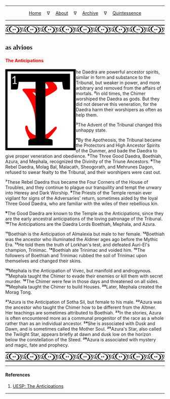 
---

<!--- Local CSS Font Loading -->

<style>
@font-face {
    font-family: HayghinDaedric;
    src: url('../../../../../assets/fonts/ttf/HayghinDaedric.ttf') format('truetype');
    font-weight: medium;
    font-style: normal;
}
</style>

<!--- Jekyll Page Links -->

<center>
<a href="../../../../../index.html">Home</a>
&emsp;&nabla;&emsp;
<a href="../../../../about/index.html">About</a>
&emsp;&nabla;&emsp;
<a href="../../../../archive/index.html">Archive</a>
&emsp;&nabla;&emsp;
<a href="../../../index.html">Quintessence</a>
</center>

<!--- Markdown Body Below: -->

---

<img align="center" alt="Bordering" src="../../../../../assets/images/symbols/velothi_pattern_long_by_lukkar.svg">

## <span style="font-family:HayghinDaedric">as alvioos</Span>

#### <span style="color:red">The Anticipations</span>

<img align="left" alt="T" src="../../../project/resources/initials/svg/letters/letter_t.svg">he Daedra are powerful ancestor spirits, similar in form and substance to the Tribunal, but weaker in power, and more arbitrary and removed from the affairs of mortals.
<b>&sup2;</b>In old times, the Chimer worshiped the Daedra as gods. But they did not deserve this veneration, for the Daedra harm their worshipers as often as help them.

<b>&sup3;</b>The Advent of the Tribunal changed this unhappy state.

<b>&#8308;</b>By the Apotheosis, the Tribunal became the Protectors and High Ancestor Spirits of the Dunmer, and bade the Daedra to give proper veneration and obedience.
<b>&#8309;</b>The Three Good Daedra, Boethiah, Azura, and Mephala, recognized the Divinity of the Triune Ancestors.
<b>&#8310;</b>The Rebel Daedra, Molag Bal, Malacath, Sheogorath, and Mehrunes Dagon, refused to swear fealty to the Tribunal, and their worshipers were cast out.

<b>&#8311;</b>These Rebel Daedra thus became the Four Corners of the House of Troubles, and they continue to plague our tranquility and tempt the unwary into Heresy and Dark Worship.
<b>&#8312;</b>The Priests of the Temple remain ever vigilant for signs of the Adversaries' return, sometimes aided by the loyal Three Good Daedra, who are familiar with the wiles of their rebellious kin.

<b>&#8313;</b>The Good Daedra are known to the Temple as the Anticipations, since they are the early ancestral anticipations of the loving patronage of the Tribunal.
<b>&sup1;&#8304;</b>The Anticipations are the Daedra Lords Boethiah, Mephala, and Azura.

<b>&sup1;&sup1;</b>Boethiah is the Anticipation of Almalexia but male to her female.
<b>&sup1;&sup2;</b>Boethiah was the ancestor who illuminated the Aldmer ages ago before the Mythic Era.
<b>&sup1;&sup3;</b>He told them the truth of Lorkhan's test, and defeated Auri-El's champion, Trinimac.
<b>&sup1;&#8308;</b>Boethiah ate Trinimac and voided him.
<b>&sup1;&#8309;</b>The followers of Boethiah and Trinimac rubbed the soil of Trinimac upon themselves and changed their skins.

<b>&sup1;&#8310;</b>Mephala is the Anticipation of Vivec, but manifold and androgynous.
<b>&sup1;&#8311;</b>Mephala taught the Chimer to evade their enemies or kill them with secret murder.
<b>&sup1;&#8312;</b>The Chimer were few in those days and threatened on all sides.
<b>&sup1;&#8313;</b>Mephala taught the Chimer to build Houses.
<b>&sup2;&#8304;</b>Later, Mephala created the Morag Tong.

<b>&sup2;&sup1;</b>Azura is the Anticipation of Sotha Sil, but female to his male.
<b>&sup2;&sup2;</b>Azura was the ancestor who taught the Chimer how to be different from the Altmer. Her teachings are sometimes attributed to Boethiah.
<b>&sup2;&sup3;</b>In the stories, Azura is often encountered more as a communal progenitor of the race as a whole rather than as an individual ancestor.
<b>&sup2;&#8308;</b>She is associated with Dusk and Dawn, and is sometimes called the Mother Soul.
<b>&sup2;&#8309;</b>Azura's Star, also called the Twilight Star, appears briefly at dawn and dusk low on the horizon below the constellation of the Steed.
<b>&sup2;&#8310;</b>Azura is associated with mystery and magic, fate and prophecy.

<img align="center" alt="Bordering" src="../../../../../assets/images/symbols/velothi_pattern_long_by_lukkar.svg">

---

#### References

1. [UESP: The Anticipations][1]

[1]: https://en.uesp.net/wiki/Morrowind:The_Anticipations

---
